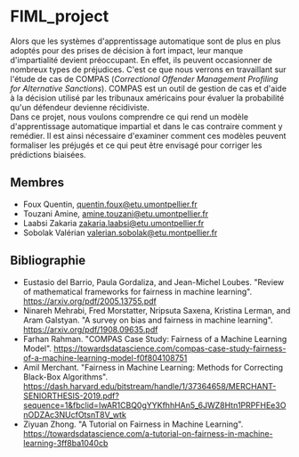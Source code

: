 # FIML_project

Alors que les systèmes d'apprentissage automatique sont de plus en plus adoptés pour des prises de décision à fort impact, leur manque d'impartialité devient préoccupant. En effet, ils peuvent occasionner de nombreux types de préjudices.
C'est ce que nous verrons en travaillant sur l'étude de cas de COMPAS ($\textit{Correctional Offender Management Profiling for Alternative Sanctions}$). COMPAS est un outil de gestion de cas et d'aide à la décision utilisé par les tribunaux américains pour évaluer la probabilité qu'un défendeur devienne récidiviste.\
Dans ce projet, nous voulons comprendre ce qui rend un modèle d'apprentissage automatique impartial et dans le cas contraire comment y remédier.
Il est ainsi nécessaire d'examiner comment ces modèles peuvent formaliser les préjugés et ce qui peut être envisagé pour corriger les prédictions biaisées.

## Membres

- Foux Quentin, quentin.foux@etu.umontpellier.fr
- Touzani Amine, amine.touzani@etu.umontpellier.fr
- Laabsi Zakaria zakaria.laabsi@etu.umontpellier.fr
- Sobolak Valérian valerian.sobolak@etu.montpellier.fr

## Bibliographie

- Eustasio del Barrio, Paula Gordaliza, and Jean-Michel Loubes. "Review of mathematical frameworks
for fairness in machine learning".
https://arxiv.org/pdf/2005.13755.pdf
- Ninareh Mehrabi, Fred Morstatter, Nripsuta Saxena, Kristina Lerman, and Aram Galstyan. "A survey
on bias and fairness in machine learning". 
https://arxiv.org/pdf/1908.09635.pdf
- Farhan Rahman. "COMPAS Case Study: Fairness of a Machine Learning Model".
https://towardsdatascience.com/compas-case-study-fairness-of-a-machine-learning-model-f0f804108751
- Amil Merchant. "Fairness in Machine Learning: Methods for Correcting Black-Box Algorithms".
https://dash.harvard.edu/bitstream/handle/1/37364658/MERCHANT-SENIORTHESIS-2019.pdf?sequence=1&fbclid=IwAR1CBQ0gYYKfhhHAn5_6JWZ8Htn1PRPFHEe3OnODZAc3NUcfOtsnT8V_wtk
- Ziyuan Zhong. "A Tutorial on Fairness in Machine Learning".
https://towardsdatascience.com/a-tutorial-on-fairness-in-machine-learning-3ff8ba1040cb
